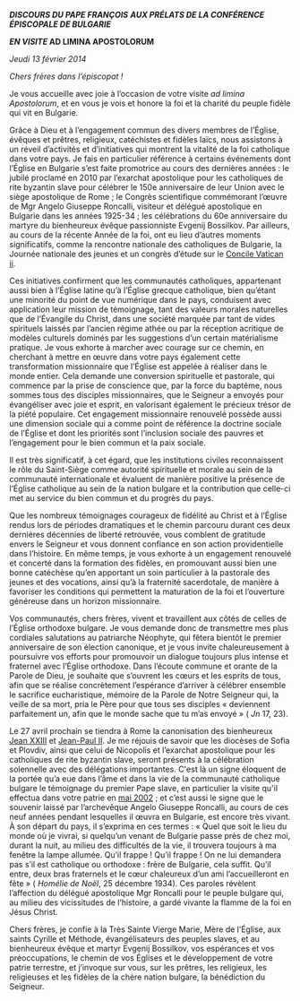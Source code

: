***DISCOURS DU PAPE FRANÇOIS*** ***AUX PRÉLATS DE LA CONFÉRENCE ÉPISCOPALE DE BULGARIE***

***EN VISITE* AD LIMINA APOSTOLORUM**

*Jeudi 13 février 2014*

*Chers frères dans l’épiscopat !*

Je vous accueille avec joie à l’occasion de votre visite *ad limina Apostolorum*, et en vous je vois et honore la foi et la charité du peuple fidèle qui vit en Bulgarie.

Grâce à Dieu et à l’engagement commun des divers membres de l’Église, évêques et prêtres, religieux, catéchistes et fidèles laïcs, nous assistons à un réveil d’activités et d’initiatives qui montrent la vitalité de la foi catholique dans votre pays. Je fais en particulier référence à certains événements dont l’Église en Bulgarie s’est faite promotrice au cours des dernières années : le jubilé proclamé en 2010 par l’exarchat apostolique pour les catholiques de rite byzantin slave pour célébrer le 150e anniversaire de leur Union avec le siège apostolique de Rome ; le Congrès scientifique commémorant l’œuvre de Mgr Angelo Giuseppe Roncalli, visiteur et délégué apostolique en Bulgarie dans les années 1925-34 ; les célébrations du 60e anniversaire du martyre du bienheureux évêque passionniste Evgenij Bossilkov. Par ailleurs, au cours de la récente Année de la foi, ont eu lieu d’autres moments significatifs, comme la rencontre nationale des catholiques de Bulgarie, la Journée nationale des jeunes et un congrès d’étude sur le [Concile Vatican ii](http://www.vatican.va/archive/hist_councils/ii_vatican_council/index_fr.htm).

Ces initiatives confirment que les communautés catholiques, appartenant aussi bien à l’Église latine qu’à l’Église grecque catholique, bien qu’étant une minorité du point de vue numérique dans le pays, conduisent avec application leur mission de témoignage, tant des valeurs morales naturelles que de l’Évangile du Christ, dans une société marquée par tant de vides spirituels laissés par l’ancien régime athée ou par la réception acritique de modèles culturels dominés par les suggestions d’un certain matérialisme pratique. Je vous exhorte à marcher avec courage sur ce chemin, en cherchant à mettre en œuvre dans votre pays également cette transformation missionnaire que l’Église est appelée à réaliser dans le monde entier. Cela demande une conversion spirituelle et pastorale, qui commence par la prise de conscience que, par la force du baptême, nous sommes tous des disciples missionnaires, que le Seigneur a envoyés pour évangéliser avec joie et esprit, en valorisant également le précieux trésor de la piété populaire. Cet engagement missionnaire renouvelé possède aussi une dimension sociale qui a comme point de référence la doctrine sociale de l’Église et dont les priorités sont l’inclusion sociale des pauvres et l’engagement pour le bien commun et la paix sociale.

Il est très significatif, à cet égard, que les institutions civiles reconnaissent le rôle du Saint-Siège comme autorité spirituelle et morale au sein de la communauté internationale et évaluent de manière positive la présence de l’Église catholique au sein de la nation bulgare et la contribution que celle-ci met au service du bien commun et du progrès du pays.

Que les nombreux témoignages courageux de fidélité au Christ et à l’Église rendus lors de périodes dramatiques et le chemin parcouru durant ces deux dernières décennies de liberté retrouvée, vous comblent de gratitude envers le Seigneur et vous donnent confiance en son action providentielle dans l’histoire. En même temps, je vous exhorte à un engagement renouvelé et concerté dans la formation des fidèles, en promouvant aussi bien une bonne catéchèse qu’en apportant un soin particulier à la pastorale des jeunes et des vocations, ainsi qu’à la fraternité sacerdotale, de manière à favoriser les conditions qui permettent la maturation de la foi et l’ouverture généreuse dans un horizon missionnaire.

Vos communautés, chers frères, vivent et travaillent aux côtés de celles de l’Église orthodoxe bulgare. Je vous demande donc de transmettre mes plus cordiales salutations au patriarche Néophyte, qui fêtera bientôt le premier anniversaire de son élection canonique, et je vous invite chaleureusement à poursuivre vos efforts pour promouvoir un dialogue toujours plus intense et fraternel avec l’Église orthodoxe. Dans l’écoute commune et orante de la Parole de Dieu, je souhaite que s’ouvrent les cœurs et les esprits de tous, afin que se réalise concrètement l’espérance d’arriver à célébrer ensemble le sacrifice eucharistique, mémoire de la Parole de Notre Seigneur qui, la veille de sa mort, pria le Père pour que tous ses disciples « deviennent parfaitement un, afin que le monde sache que tu m’as envoyé » ( *Jn* 17, 23).

Le 27 avril prochain se tiendra à Rome la canonisation des bienheureux [Jean XXIII](http://www.vatican.va/holy_father/john_xxiii/index_fr.htm) et [Jean-Paul II](http://www.vatican.va/holy_father/john_paul_ii/index_fr.htm). Je me réjouis de savoir que les diocèses de Sofia et Plovdiv, ainsi que celui de Nicopolis et l’exarchat apostolique pour les catholiques de rite byzantin slave, seront présents à la célébration solennelle avec des délégations importantes. C'est là un signe éloquent de la portée qu’a eue dans l’âme et dans la vie de la communauté catholique bulgare le témoignage du premier Pape slave, en particulier la visite qu'il effectua dans votre patrie en [mai 2002](http://www.vatican.va/holy_father/john_paul_ii/travels/sub_index/trav_azerbaijan-bulgaria-2002_fr.htm) ; et c’est aussi le signe que le souvenir laissé par l’archevêque Angelo Giuseppe Roncalli, au cours de ces neuf années pendant lesquelles il œuvra en Bulgarie, est encore très vivant. À son départ du pays, il s’exprima en ces termes : « Quel que soit le lieu du monde où je vivrai, si quelqu’un venant de Bulgarie passe près de chez moi, durant la nuit, au milieu des difficultés de la vie, il trouvera toujours à ma fenêtre la lampe allumée. Qu’il frappe ! Qu’il frappe ! On ne lui demandera pas s’il est catholique ou orthodoxe : frère de Bulgarie, cela suffit. Qu’il entre, deux bras fraternels et le cœur chaleureux d’un ami l’accueilleront en fête » ( *Homélie de Noël*, 25 décembre 1934). Ces paroles révèlent l’affection du délégué apostolique Mgr Roncalli pour le peuple bulgare qui, au milieu des vicissitudes de l’histoire, a gardé vivante la flamme de la foi en Jésus Christ.

Chers frères, je confie à la Très Sainte Vierge Marie, Mère de l’Église, aux saints Cyrille et Méthode, évangélisateurs des peuples slaves, et au bienheureux évêque et martyr Evgenij Bossilkov, vos espérances et vos préoccupations, le chemin de vos Églises et le développement de votre patrie terrestre, et j’invoque sur vous, sur les prêtres, les religieux, les religieuses et les fidèles de la chère nation bulgare, la bénédiction du Seigneur.
